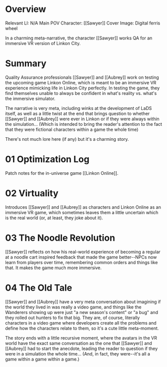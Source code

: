 # Overview
Relevant LI: N/A
Main POV Character: [[Sawyer]]
Cover Image: Digital ferris wheel

In a charming meta-narrative, the character [[Sawyer]] works QA for an immersive VR version of Linkon City.

# Summary
Quality Assurance professionals [[Sawyer]] and [[Aubrey]] work on testing the upcoming game Linkon Online, which is meant to be an immersive VR experience mimicking life in Linkon City perfectly. In testing the game, they find themselves unable to always be confident in what's reality vs. what's the immersive simulator.

The narrative is very meta, including winks at the development of LaDS itself, as well as a little twist at the end that brings question to whether [[Sawyer]] and [[Aubrey]] were ever in Linkon or if they were always within the simulation... (Which is intended to bring the reader's attention to the fact that they were fictional characters within a game the whole time)

There's not much lore here (if any) but it's a charming story.

# 01 Optimization Log
Patch notes for the in-universe game [[Linkon Online]].

# 02 Virtuality
Introduces [[Sawyer]] and [[Aubrey]] as characters and Linkon Online as an immersive VR game, which sometimes leaves them a little uncertain which is the real world (or, at least, they joke about it).

# 03 The Noodle Revolution
[[Sawyer]] reflects on how his real-world experience of becoming a regular at a noodle cart inspired feedback that made the game better--NPCs now learn from players over time, remembering common orders and things like that. It makes the game much more immersive.

# 04 The Old Tale
[[Sawyer]] and [[Aubrey]] have a very meta conversation about imagining if the world they lived in was really a video game, and things like the Wanderers showing up were just "a new season's content" or "a bug" and they rolled out hunters to fix that big. They are, of course, literally characters in a video game where developers create all the problems and define how the characters relate to them, so it's a cute little meta-moment.

The story ends with a little recursive moment, where the avatars in the VR world have the exact same conversation as the one that [[Sawyer]] and [[Aubrey]] had to start the anecdote, leading the reader to question if they were in a simulation the whole time... (And, in fact, they were--it's all a game within a game within a game.)